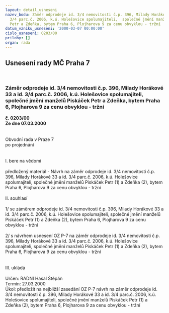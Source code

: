 ```yaml
---
layout: detail_usneseni
nazev_bodu: Záměr odprodeje id. 3/4 nemovitosti č.p. 396, Milady Horákové 33 a id.
  3/4 parc.č. 2006, k.ú. Holešovice spolumajiteli,  společné jmění manželů  Piskáček
  Petr a Zdeňka, bytem Praha 6, Plojharova 9 za cenu obvyklou - tržní
datum_vzniku_usneseni: '2000-03-07 00:00:00'
cislo_usneseni: 0203/00
prilohy: []
organ: rada
---
```

<div id="ucUsn_pList" class="usn">
	<span><h2>Usnesení rady MČ Praha 7 </h2>
<br></span><div class="standBody">
<span><h3>Záměr odprodeje id. 3/4 nemovitosti č.p. 396, Milady Horákové 33 a id. 3/4 parc.č. 2006, k.ú. Holešovice spolumajiteli,  společné jmění manželů  Piskáček Petr a Zdeňka, bytem Praha 6, Plojharova 9 za cenu obvyklou - tržní</h3></span><div class="center">
		<strong>č. 0203/00</strong><br>
	</div>
<div class="center">
		<strong>Ze dne 07.03.2000</strong><br><br>
	</div>
<br>Obvodní rada v Praze 7<br>po projednání<br><br><br>I.	bere na vědomí<br><br> předložený materiál - Návrh na  záměr odprodeje id. 3/4 nemovitosti č.p. 396, Milady Horákové 33 a id. 3/4 parc.č. 2006, k.ú. Holešovice spolumajiteli, společné jmění manželů Piskáček Petr (1) a Zdeňka (2), bytem Praha 6, Plojharova 9 za cenu obvyklou - tržní<br><br>II.	souhlasí <br><br>1/ se  záměrem odprodeje id. 3/4 nemovitosti č.p. 396, Milady Horákové 33 a id. 3/4 parc.č. 2006, k.ú. Holešovice spolumajiteli, společné jmění manželů Piskáček Petr (1) a Zdeňka (2), bytem Praha 6, Plojharova 9 za cenu obvyklou - tržní<br><br>2/ s návrhem usnesení OZ P-7 na  záměr odprodeje id. 3/4 nemovitosti č.p. 396, Milady Horákové 33 a id. 3/4 parc.č. 2006, k.ú. Holešovice spolumajiteli, společné jmění manželů Piskáček Petr (1) a Zdeňka (2), bytem Praha 6, Plojharova 9 za cenu obvyklou - tržní<br><br><br>III.	ukládá <br><br> Určen:	     	RADNI Hasal Štěpán<br>Termín: 27.03.2000<br>Úkol:	předložit na nejbližší zasedání OZ P-7 návrh na  záměr odprodeje id. 3/4 nemovitosti č.p. 396, Milady Horákové 33 a id. 3/4 parc.č. 2006, k.ú. Holešovice spolumajiteli,  společné jmění manželů  Piskáček Petr (1) a Zdeňka (2), bytem Praha 6, Plojharova 9 za cenu obvyklou - tržní<br><br>
</div>
</div>